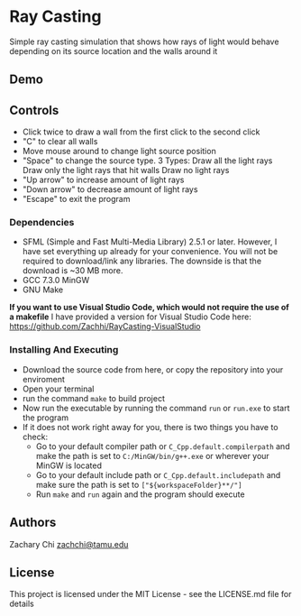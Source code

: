 # Ray Casting

Simple ray casting simulation that shows how rays of light would behave depending on its source location and the walls around it

## Demo

## Controls

* Click twice to draw a wall from the first click to the second click
* "C" to clear all walls
* Move mouse around to change light source position
* "Space" to change the source type. 
      3 Types:
      Draw all the light rays 
      Draw only the light rays that hit walls
      Draw no light rays
* "Up arrow" to increase amount of light rays
* "Down arrow" to decrease amount of light rays
* "Escape" to exit the program

### Dependencies

* SFML (Simple and Fast Multi-Media Library) 2.5.1 or later. However, I have set everything up already for your convenience. You will not be required to download/link any libraries. The downside is that the download is ~30 MB more.
* GCC 7.3.0 MinGW 
* GNU Make 

**If you want to use Visual Studio Code, which would not require the use of a makefile**
I have provided a version for Visual Studio Code here: https://github.com/Zachhi/RayCasting-VisualStudio

### Installing And Executing

* Download the source code from here, or copy the repository into your enviroment
* Open your terminal
* run the command `make` to build project
* Now run the executable by running the command `run` or `run.exe` to start the program
* If it does not work right away for you, there is two things you have to check:
  * Go to your default compiler path or `C_Cpp.default.compilerpath` and make the path is set to `C:/MinGW/bin/g++.exe` or wherever your MinGW is located
  * Go to your default include path or `C_Cpp.default.includepath` and make sure the path is set to `["${workspaceFolder}**/"]`
  * Run `make` and `run` again and the program should execute

## Authors

Zachary Chi
zachchi@tamu.edu

## License

This project is licensed under the MIT License - see the LICENSE.md file for details
